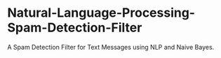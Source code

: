 # Natural-Language-Processing-Spam-Detection-Filter
A Spam Detection Filter for Text Messages using NLP and Naive Bayes.
